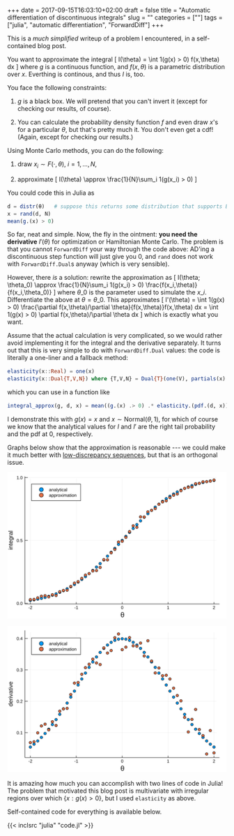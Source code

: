 +++
date = 2017-09-15T16:03:10+02:00
draft = false
title = "Automatic differentiation of discontinuous integrals"
slug = ""
categories = [""]
tags = ["julia", "automatic differentiation", "ForwardDiff"]
+++

This is a *much simplified* writeup of a problem I encountered, in a self-contained blog post.

You want to approximate the integral
\[
I(\theta) = \int 1(g(x) > 0) f(x,\theta) dx
\]
where $g$ is a continuous function, and $f(x,\theta)$ is a parametric distribution over $x$. Everthing is continous, and thus $I$ is, too.

You face the following constraints:

1. $g$ is a black box. We will pretend that you can't invert it (except for checking our results, of course).

2. You can calculate the probability density function $f$ and even draw $x$'s for a particular $\theta$, but that's pretty much it. You don't even get a cdf! (Again, except for checking our results.)

Using Monte Carlo methods, you can do the following:

1. draw $x_i \sim F(\cdot, \theta)$, $i=1,\dots,N$,

2. approximate
\[
I(\theta) \approx \frac{1}{N}\sum_i 1(g(x\_i) > 0)
\]

You could code this in Julia as
```julia
d = distr(θ)   # suppose this returns some distribution that supports Base.rand
x = rand(d, N)
mean(g.(x) > 0)
```

So far, neat and simple. Now, the fly in the ointment: **you need the derivative** $I'(\theta)$ for optimization or Hamiltonian Monte Carlo. The problem is that you cannot `ForwardDiff` your way through the code above: AD'ing a discontinuous step function will just give you $0$, and `rand` does not work with `ForwardDiff.Dual`s anyway (which is very sensible).

However, there *is* a solution: rewrite the approximation as
\[
I(\theta; \theta\_0) \approx \frac{1}{N}\sum_i 1(g(x\_i) > 0) \frac{f(x\_i,\theta)}{f(x\_i,\theta\_0)}
\]
where $\theta\_0$ is the parameter used to simulate the $x\_i$. Differentiate the above at $\theta = \theta\_0$. This approximates
\[
I'(\theta) = \int 1(g(x) > 0) \frac{\partial f(x,\theta)/\partial \theta}{f(x,\theta)}f(x,\theta) dx = \int 1(g(x) > 0) \partial f(x,\theta)/\partial \theta dx
\]
which is exactly what you want.

Assume that the actual calculation is very complicated, so we would rather avoid implementing it for the integral and the derivative separately. It turns out that this is very simple to do with `ForwardDiff.Dual` values: the code is literally a one-liner and a fallback method:
```julia
elasticity(x::Real) = one(x)
elasticity(x::Dual{T,V,N}) where {T,V,N} = Dual{T}(one(V), partials(x) / value(x))
```
which you can use in a function like
```julia
integral_approx(g, d, x) = mean((g.(x) .> 0) .* elasticity.(pdf.(d, x)))
```

I demonstrate this with $g(x) = x$ and $x \sim \text{Normal}(\theta, 1)$, for which of course we know that the analytical values for $I$ and $I'$ are the right tail probability and the pdf at 0, respectively.

Graphs below show that the approximation is reasonable --- we could make it much better with [low-discrepancy sequences](https://github.com/stevengj/Sobol.jl), but that is an orthogonal issue.

![integral](integral.svg)

![derivative](derivative.svg)

It is amazing how much you can accomplish with two lines of code in Julia! The problem that motivated this blog post is multivariate with irregular regions over which $\{ x: g(x) > 0 \}$, but I used `elasticity` as above.

Self-contained code for everything is available below.

{{< inclsrc "julia" "code.jl" >}}

